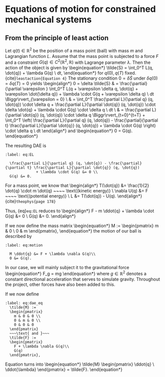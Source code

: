 # Equations of motion for constrained mechanical systems

## From the principle of least action

Let $q(t) \in \mathbb{R}^2$ be the position of a mass point (ball) with mass $m$ and Lagrangian function $L$.
Assume that the mass point is subjected to a force $F$ and a constraint $G(q) \in C^2(\mathbb{R}^2, \mathbb{R})$ with Lagrange parameter $\lambda$.
Then the action of the object is given by
\begin{equation*}
  \tilde{S} = \int_0^T L(q, \dot{q}) + \lambda G(q) \ dt,
\end{equation*}
for $q(0), q(T)$ fixed. {cite}`leastaction{Equation 4}`
The stationary condition $0 = \delta \tilde{S}$ under $\delta q(0) = \delta q(T) = 0$ yields
\begin{align*}
  0 = \delta \tilde{S}
  & = \frac{\partial}{\partial \varepsilon } \int_0^T L(q + \varepsilon \delta q, \dot{q} + \varepsilon \dot{\delta q})
            + \lambda \cdot G(q + \varepsilon \delta q) \ dt \Biggr\rvert_{\varepsilon = 0} \\
  & = \int_0^T \frac{\partial L}{\partial q} (q, \dot{q}) \cdot \delta q + \frac{\partial L}{\partial \dot{q}} (q, \dot{q}) \cdot \delta \dot{q}
            + \lambda \cdot G(q) \cdot \delta q \ dt \\
  & = \frac{\partial L}{\partial \dot{q}} (q, \dot{q}) \cdot \delta q \Biggr\rvert_{t=0}^{t=T}
            + \int_0^T \left( \frac{\partial L}{\partial q} (q, \dot{q}) - \frac{\partial}{\partial t} \frac{\partial L}{\partial \dot{q}} (q, \dot{q})
            + \lambda \cdot G(q) \right) \cdot \delta q \ dt
\end{align*}
and
\begin{equation*}
  0 = G(q).
\end{equation*}

The resulting DAE is
```{math}
:label: eq:EL

  \frac{\partial L}{\partial q} (q, \dot{q}) - \frac{\partial}{\partial t} \frac{\partial L}{\partial \dot{q}} (q, \dot{q})
              + \lambda \cdot G(q) &= 0 \\
  G(q) &= 0.
```

For a mass point, we know that
\begin{align*}
  T(\dot{q}) &= \frac{1}{2} \dot{q} \cdot m \dot{q} ~~~~ \text{(kinetic energy)} \\
  \nabla U(q) &= F ~~~~ \text{(potential energy)} \\
  L &= T(\dot{q}) - U(q).
\end{align*}
{cite}`theophys{page 178}`

Thus, {eq}`eq:EL` reduces to
\begin{align*}
  F - m \ddot{q} + \lambda \cdot G(q) &= 0 \\
  G(q) &= 0.
\end{align*}

If we now define the mass matrix
\begin{equation*}
  M :=
  \begin{pmatrix}
    m & 0 \\
    0 & m
  \end{pmatrix},
\end{equation*}
the motion of our ball is described by
```{math}
:label: eq:motion

  M \ddot{q} &= F + \lambda \nabla G(q)\\
  0 &= G(q).
```

In our case, we will mainly subject it to the gravitational force
\begin{equation*}
  F_g = mg
\end{equation*}
where $g \in \mathbb{R}^2$ denotes a constant directional acceleration that serves to simulate gravity.
Throughout the project, other forces have also been added to this.

If we now define

```{math}
:label: eq:dae_eq
  \tilde{M} :=
  \begin{pmatrix}
    m & 0 & 0 \\
    0 & m & 0 \\
    0 & 0 & 0
  \end{pmatrix}
  ~~~\text{ and }~~~
  \tilde{F} :=
  \begin{pmatrix}
    F + \lambda \nabla G(q)\\
    G(q)
  \end{pmatrix},
```


Equation [](eq:motion) turns into
\begin{equation*}
\tilde{M} \begin{pmatrix} \ddot{q} \\ \ddot{\lambda} \end{pmatrix} = \tilde{F}.
\end{equation*}
